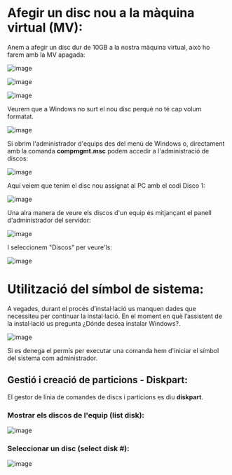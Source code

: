 # Afegir un disc nou a la màquina virtual (MV):

Anem a afegir un disc dur de 10GB a la nostra màquina virtual, això ho farem amb la MV apagada:

![image](https://github.com/XaSaFa/MP04/assets/110727546/56fd5caa-0459-4c6d-bfdd-ca1a5a32b509)

![image](https://github.com/XaSaFa/MP04/assets/110727546/50311426-d863-4933-ab45-9697b1937278)

![image](https://github.com/XaSaFa/MP04/assets/110727546/f814b192-12d7-4e18-b3b7-a0c6801d4789)

Veurem que a Windows no surt el nou disc perquè no té cap volum formatat.

![image](https://github.com/XaSaFa/MP04/assets/110727546/e5863a3d-2bf1-4caf-9e90-ac251e95fe5e)

Si obrim l'administrador d'equips des del menú de Windows o, directament amb la comanda **compmgmt.msc** podem accedir a l'administració de discos:

![image](https://github.com/XaSaFa/MP04/assets/110727546/0a34e681-8470-4d0d-9eb3-20ccd128d490)

Aquí veiem que tenim el disc nou assignat al PC amb el codi Disco 1:

![image](https://github.com/XaSaFa/MP04/assets/110727546/86228d3e-5a7d-4646-99ed-cce0da3ff5db)


Una alra manera de veure els discos d'un equip és mitjançant el panell d'administrador del servidor:

![image](https://github.com/XaSaFa/MP04/assets/110727546/330c1029-912e-4ae9-8420-abb244b0f22a)

I seleccionem "Discos" per veure'ls:

![image](https://github.com/XaSaFa/MP04/assets/110727546/8403c78f-f6bd-4010-ab7e-edcd4203dc2f)

# Utilització del símbol de sistema:

A vegades, durant el procés d’instal·lació us manquen dades que necessiteu per continuar la instal·lació. En el moment en què l’assistent de la instal·lació us pregunta ¿Dónde desea instalar Windows?.

![image](https://github.com/XaSaFa/MP04/assets/110727546/f63730b3-1466-4523-a788-5b170155aa92)

Si es denega el permís per executar una comanda hem d'iniciar el símbol del sistema com administrador.

## Gestió i creació de particions - Diskpart:

El gestor de línia de comandes de discs i particions es diu **diskpart**.

### Mostrar els discos de l'equip (list disk):

![image](https://github.com/XaSaFa/MP04/assets/110727546/6060997c-26e3-48b8-b255-1b9320d818e9)

### Seleccionar un disc (select disk #):

![image](https://github.com/XaSaFa/MP04/assets/110727546/38fabf2c-77e7-428e-99fb-ecb00f67c05f)





